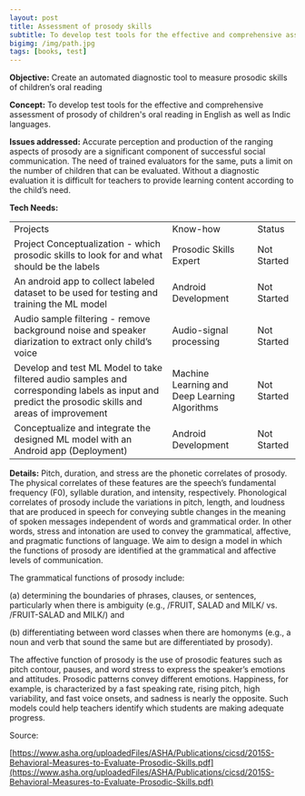 ```yaml
---
layout: post
title: Assessment of prosody skills
subtitle: To develop test tools for the effective and comprehensive assessment of prosody of children's oral reading in English as well as Indic languages.
bigimg: /img/path.jpg
tags: [books, test]
---
```




**Objective:** Create an automated diagnostic tool to measure prosodic skills of children’s oral reading

**Concept:** To develop test tools for the effective and comprehensive assessment of prosody of children's oral reading in English as well as Indic languages.

**Issues addressed:** Accurate perception and production of the ranging aspects of prosody are a significant component of successful social communication. The need of trained evaluators for the same, puts a limit on the number of children that can be evaluated. Without a diagnostic evaluation it is difficult for teachers to provide learning content according to the child’s need.

**Tech Needs:**

<table>
  <tr>
    <td>Projects</td>
    <td>Know-how</td>
    <td>Status</td>
  </tr>
  <tr>
    <td>Project Conceptualization - which prosodic skills to look for and what should be the labels</td>
    <td>Prosodic Skills Expert</td>
    <td>Not Started</td>
  </tr>
  <tr>
    <td>An android app to collect labeled dataset to be used for testing and training the ML model</td>
    <td>Android Development</td>
    <td>Not Started</td>
  </tr>
  <tr>
    <td>Audio sample filtering - remove background noise and speaker diarization to extract only child’s voice</td>
    <td>Audio-signal processing</td>
    <td>Not Started</td>
  </tr>
  <tr>
    <td>Develop and test ML Model to take filtered audio samples and corresponding labels as input and predict the prosodic skills and areas of improvement</td>
    <td>Machine Learning and Deep Learning Algorithms</td>
    <td>Not Started</td>
  </tr>
  <tr>
    <td>Conceptualize and integrate the designed ML model with an Android app (Deployment)</td>
    <td>Android Development</td>
    <td>Not Started</td>
  </tr>
</table>


**Details:**  Pitch, duration, and stress are the phonetic correlates of prosody. The physical correlates of these features are the speech’s fundamental frequency (F0), syllable duration, and intensity, respectively. Phonological correlates of prosody include the variations in pitch, length, and loudness that are produced in speech for conveying subtle changes in the meaning of spoken messages independent of words and grammatical order. In other words, stress and intonation are used to convey the grammatical, affective, and pragmatic functions of language. We aim to design a model in which the functions of prosody are identified at the grammatical and affective levels of communication. 

The grammatical functions of prosody include:

(a) determining the boundaries of phrases, clauses, or sentences, particularly when there is ambiguity (e.g., /FRUIT, SALAD and MILK/ vs. /FRUIT-SALAD and MILK/) and 

(b) differentiating between word classes when there are homonyms (e.g., a noun and verb that sound the same but are differentiated by prosody). 

The affective function of prosody is the use of prosodic features such as pitch contour, pauses, and word stress to express the speaker’s emotions and attitudes. Prosodic patterns convey different emotions. Happiness, for example, is characterized by a fast speaking rate, rising pitch, high variability, and fast voice onsets, and sadness is nearly the opposite. Such models could help teachers identify which students are making adequate progress.

Source: 

[https://www.asha.org/uploadedFiles/ASHA/Publications/cicsd/2015S-Behavioral-Measures-to-Evaluate-Prosodic-Skills.pdf](https://www.asha.org/uploadedFiles/ASHA/Publications/cicsd/2015S-Behavioral-Measures-to-Evaluate-Prosodic-Skills.pdf)
